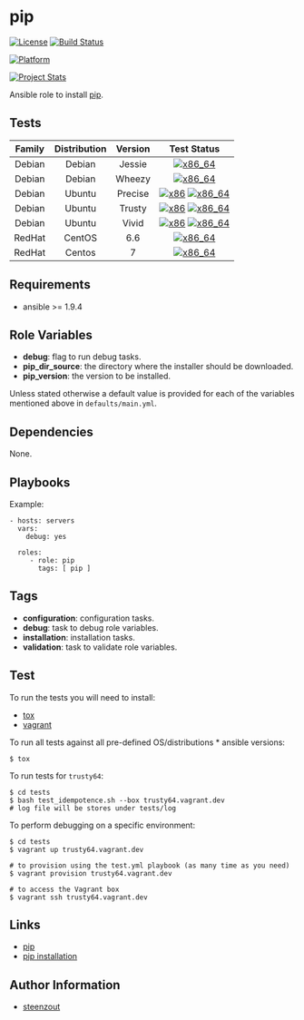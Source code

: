 # pip

[![License](https://img.shields.io/badge/license-New%20BSD-blue.svg?style=flat)](https://raw.githubusercontent.com/saucelabs-ansible/pip/master/LICENSE)
[![Build Status](https://travis-ci.org/saucelabs-ansible/pip.svg?branch=master)](https://travis-ci.org/saucelabs-ansible/pip)

[![Platform](http://img.shields.io/badge/platform-ubuntu-dd4814.svg?style=flat)](#)

[![Project Stats](https://www.openhub.net/p/saucelabs-ansible-pip/widgets/project_thin_badge.gif)](https://www.openhub.net/p/saucelabs-ansible-pip/)

Ansible role to install [pip](https://pip.pypa.io/en/stable/).


## Tests

| Family | Distribution | Version | Test Status |
|:-:|:-:|:-:|:-:|
| Debian | Debian  | Jessie  | [![x86_64](http://img.shields.io/badge/x86_64-unknown-cccccc.svg?style=flat)](#) |
| Debian | Debian  | Wheezy  | [![x86_64](http://img.shields.io/badge/x86_64-unknown-cccccc.svg?style=flat)](#) |
| Debian | Ubuntu  | Precise | [![x86](http://img.shields.io/badge/x86_64-passed-006400.svg?style=flat)](#) [![x86_64](http://img.shields.io/badge/x86_64-passed-006400.svg?style=flat)](#)  |
| Debian | Ubuntu  | Trusty  | [![x86](http://img.shields.io/badge/x86_64-passed-006400.svg?style=flat)](#) [![x86_64](http://img.shields.io/badge/x86_64-passed-006400.svg?style=flat)](#) |
| Debian | Ubuntu  | Vivid   | [![x86](http://img.shields.io/badge/x86_64-passed-006400.svg?style=flat)](#) [![x86_64](http://img.shields.io/badge/x86_64-passed-006400.svg?style=flat)](#) |
| RedHat | CentOS  | 6.6     | [![x86_64](http://img.shields.io/badge/x86_64-passed-006400.svg?style=flat)](#) |
| RedHat | Centos  | 7       | [![x86_64](http://img.shields.io/badge/x86_64-passed-006400.svg?style=flat)](#) |


## Requirements

- ansible >= 1.9.4


## Role Variables

- **debug**: flag to run debug tasks.
- **pip_dir_source**: the directory where the installer should be downloaded.
- **pip_version**: the version to be installed.

Unless stated otherwise
a default value is provided for each of the variables mentioned above
in `defaults/main.yml`.


## Dependencies

None.


## Playbooks

Example:

    - hosts: servers
      vars:
        debug: yes

      roles:
         - role: pip
           tags: [ pip ]


## Tags

- **configuration**: configuration tasks.
- **debug**: task to debug role variables.
- **installation**: installation tasks.
- **validation**: task to validate role variables.


## Test

To run the tests you will need to install:

- [tox](https://tox.readthedocs.org/)
- [vagrant](https://www.vagrantup.com/)

To run all tests against all pre-defined OS/distributions * ansible versions:

```
$ tox
```

To run tests for `trusty64`:

```
$ cd tests
$ bash test_idempotence.sh --box trusty64.vagrant.dev
# log file will be stores under tests/log
```

To perform debugging on a specific environment:

```
$ cd tests
$ vagrant up trusty64.vagrant.dev

# to provision using the test.yml playbook (as many time as you need)
$ vagrant provision trusty64.vagrant.dev

# to access the Vagrant box
$ vagrant ssh trusty64.vagrant.dev
```


## Links

- [pip](https://pip.pypa.io/en/stable/)
- [pip installation](https://pip.pypa.io/en/stable/installing/)


## Author Information

- [steenzout](https://github.com/steenzout/)

